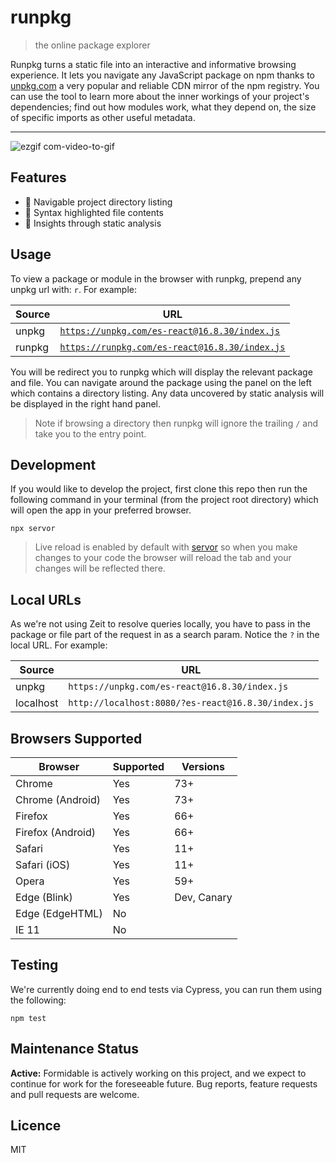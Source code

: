 # runpkg

> the online package explorer

Runpkg turns a static file into an interactive and informative browsing experience. It lets you navigate any JavaScript package on npm thanks to [unpkg.com](https://unpkg.com) a very popular and reliable CDN mirror of the npm registry. You can use the tool to learn more about the inner workings of your project's dependencies; find out how modules work, what they depend on, the size of specific imports as other useful metadata.

---

![ezgif com-video-to-gif](https://user-images.githubusercontent.com/1457604/57516159-1a539d80-730c-11e9-9735-3b34a3ebafde.gif)

## Features

- 🔭 Navigable project directory listing
- 🎨 Syntax highlighted file contents
- 📝 Insights through static analysis

## Usage

To view a package or module in the browser with runpkg, prepend any unpkg url with: `r`. For example:

| Source | URL                                                                                            |
| ------ | ---------------------------------------------------------------------------------------------- |
| unpkg  | [`https://unpkg.com/es-react@16.8.30/index.js`](https://unpkg.com/es-react@16.8.30/index.js)   |
| runpkg | [`https://runpkg.com/es-react@16.8.30/index.js`](https://runpkg.com/es-react@16.8.30/index.js) |

You will be redirect you to runpkg which will display the relevant package and file. You can navigate around the package using the panel on the left which contains a directory listing. Any data uncovered by static analysis will be displayed in the right hand panel.

> Note if browsing a directory then runpkg will ignore the trailing `/` and take you to the entry point.

## Development

If you would like to develop the project, first clone this repo then run the following command in your terminal (from the project root directory) which will open the app in your preferred browser.

```
npx servor
```

> Live reload is enabled by default with [servor](https://github.com/lukejacksonn/servor) so when you make changes to your code the browser will reload the tab and your changes will be reflected there.

## Local URLs

As we're not using Zeit to resolve queries locally, you have to pass in the package or file part of the request in as a search param. Notice the `?` in the local URL. For example:

| Source    | URL                                                |
| --------- | -------------------------------------------------- |
| unpkg     | `https://unpkg.com/es-react@16.8.30/index.js`      |
| localhost | `http://localhost:8080/?es-react@16.8.30/index.js` |

## Browsers Supported

| Browser           | Supported | Versions    |
| ----------------- | --------- | ----------- |
| Chrome            | Yes       | 73+         |
| Chrome (Android)  | Yes       | 73+         |
| Firefox           | Yes       | 66+         |
| Firefox (Android) | Yes       | 66+         |
| Safari            | Yes       | 11+         |
| Safari (iOS)      | Yes       | 11+         |
| Opera             | Yes       | 59+         |
| Edge (Blink)      | Yes       | Dev, Canary |
| Edge (EdgeHTML)   | No        |             |
| IE 11             | No        |             |

## Testing

We're currently doing end to end tests via Cypress, you can run them using the following:

```
npm test
```

## Maintenance Status

**Active:** Formidable is actively working on this project, and we expect to continue for work for the foreseeable future. Bug reports, feature requests and pull requests are welcome.


## Licence

MIT
